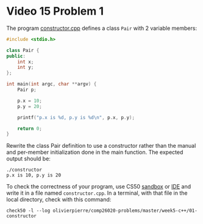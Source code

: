 # Video 15 Problem 1

The program [constructor.cpp](constructor.cpp) defines a class `Pair` with
2 variable members:

```cxx
#include <stdio.h>

class Pair {
public:
    int x;
    int y;
};

int main(int argc, char **argv) {
    Pair p;

    p.x = 10;
    p.y = 20;

    printf("p.x is %d, p.y is %d\n", p.x, p.y);

    return 0;
}
```

Rewrite the class Pair definition to use a constructor rather than the manual
and per-member initialization done in the main function. The expected output
should be:

```shell
./constructor
p.x is 10, p.y is 20
```

To check the correctness of your program, use CS50 [sandbox](sandbox.cs50.io)
or [IDE](ide.cs50.io) and write it in a file named `constructor.cpp`. In a
terminal, with that file in the local directory, check with this command:
```shell
check50 -l --log olivierpierre/comp26020-problems/master/week5-c++/01-constructor
```
